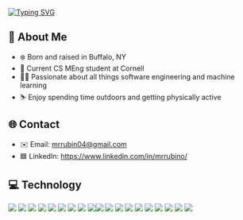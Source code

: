 [![Typing SVG](https://readme-typing-svg.herokuapp.com?lines=Hello%21+I%E2%80%99m+Matthew+%F0%9F%91%8B)](https://git.io/typing-svg)

## 🙂 About Me
- ❄️ Born and raised in Buffalo, NY
- 🏫 Current CS MEng student at Cornell
- 👨‍💻 Passionate about all things software engineering and machine learning
- ⛷️ Enjoy spending time outdoors and getting physically active

## 🌐 Contact
- ✉️ Email: <mrrubin04@gmail.com>
- 🟦 LinkedIn: <https://www.linkedin.com/in/mrrubino/>

## 💻 Technology
<img src="https://img.shields.io/badge/python%20-%2314354C.svg?&style=for-the-badge&logo=python&logoColor=white"/> <img src="https://img.shields.io/badge/javascript%20-%23323330.svg?&style=for-the-badge&logo=javascript&logoColor=%23F7DF1E"/> <img src="https://img.shields.io/badge/c%20-%2300599C.svg?&style=for-the-badge&logo=c&logoColor=white"/> <img src="https://img.shields.io/badge/c++%20-%2300599C.svg?&style=for-the-badge&logo=c%2B%2B&ogoColor=white"/> <img src="https://img.shields.io/badge/go-%2300ADD8.svg?&style=for-the-badge&logo=go&logoColor=white"/> <img src="https://img.shields.io/badge/dart-%230175C2.svg?&style=for-the-badge&logo=dart&logoColor=white"/> <img src="https://img.shields.io/badge/react%20-%2320232a.svg?&style=for-the-badge&logo=react&logoColor=%2361DAFB"/> <img src="https://img.shields.io/badge/react_native%20-%2320232a.svg?&style=for-the-badge&logo=react&logoColor=%2361DAFB"/> <img src="https://img.shields.io/badge/django%20-%23092E20.svg?&style=for-the-badge&logo=django&logoColor=white"/><img src="https://img.shields.io/badge/Flutter%20-%2302569B.svg?&style=for-the-badge&logo=Flutter&logoColor=white"/> <img src="https://img.shields.io/badge/git%20-%23F05033.svg?&style=for-the-badge&logo=git&logoColor=white"/> <img src="https://img.shields.io/badge/github%20-%23121011.svg?&style=for-the-badge&logo=github&logoColor=white"/> <img src="https://img.shields.io/badge/AWS%20-%23FF9900.svg?&style=for-the-badge&logo=amazon-aws&logoColor=white"/> <img src="https://img.shields.io/badge/Google%20Cloud%20-%234285F4.svg?&style=for-the-badge&logo=google-cloud&logoColor=white"/> <img src="https://img.shields.io/badge/firebase%20-%23039BE5.svg?&style=for-the-badge&logo=firebase"/> <img src="https://img.shields.io/badge/nginx%20-%23009639.svg?&style=for-the-badge&logo=nginx&logoColor=white"/> <img src ="https://img.shields.io/badge/sqlite-%2307405e.svg?&style=for-the-badge&logo=sqlite&logoColor=white"/> <img src="https://img.shields.io/badge/unity%20-%23000000.svg?&style=for-the-badge&logo=unity&logoColor=white"/> <img src="https://img.shields.io/badge/docker%20-%230db7ed.svg?&style=for-the-badge&logo=docker&logoColor=white"/>
 
